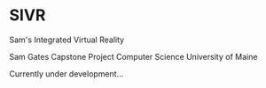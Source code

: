 # SIVR
Sam's Integrated Virtual Reality

Sam Gates Capstone Project
Computer Science
University of Maine

Currently under development...

